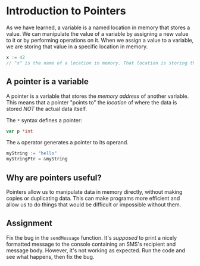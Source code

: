 # Introduction to Pointers

As we have learned, a variable is a named location in memory that stores a value. We can manipulate the value of a variable by assigning a new value to it or by performing operations on it. When we assign a value to a variable, we are storing that value in a specific location in memory.

```go
x := 42
// "x" is the name of a location in memory. That location is storing the integer value of 42
```
## A pointer is a variable

A pointer is a variable that stores the _memory address_ of another variable. This means that a pointer "points to" the _location_ of where the data is stored _NOT_ the actual data itself.

The `*` syntax defines a pointer:

```go
var p *int
```
The `&` operator generates a pointer to its operand.

```go
myString := "hello"
myStringPtr = &myString
```

## Why are pointers useful?

Pointers allow us to manipulate data in memory directly, without making copies or duplicating data. This can make programs more efficient and allow us to do things that would be difficult or impossible without them.


## Assignment

Fix the bug in the `sendMessage` function. It's _supposed_ to print a nicely formatted message to the console containing an SMS's recipient and message body. However, it's not working as expected. Run the code and see what happens, then fix the bug.

